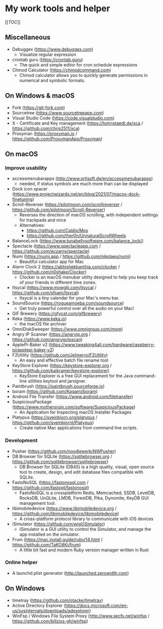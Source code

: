 # My work tools and helper

[[_TOC_]]

## Miscellaneous

* Debuggex (https://www.debuggex.com)
    - Visualize regular expression
* crontab guru (https://crontab.guru)
    - The quick and simple editor for cron schedule expressions
* Chmod Calculator (https://chmodcommand.com)
    - Chmod calculator allows you to quickly generate permissions in numerical and symbolic formats.

## On Windows & macOS

* Fork (https://git-fork.com)
* Sourcetree (https://www.sourcetreeapp.com)
* Visual Studio Code (https://code.visualstudio.com)
* X - Certificate and Key management (https://hohnstaedt.de/xca / https://github.com/chris2511/xca)
* Proxyman (https://proxyman.io / https://github.com/ProxymanApp/Proxyman)

## On macOS

### Improve usability

* accessmenubarapps (http://www.ortisoft.de/en/accessmenubarapps)
    - needed, if status symbols are much more than can be displayed
* Dock icon spacer (https://www.projectwizards.net/en/blog/2021/07/macos-dock-finetuning)
* Scroll-Reverser (https://pilotmoon.com/scrollreverser / https://github.com/pilotmoon/Scroll-Reverser)
    - Reverses the direction of macOS scrolling, with independent settings for trackpads and mice
    - Alternatives:
        * https://github.com/Caldis/Mos
        * https://github.com/ther0n/UnnaturalScrollWheels
* BalanceLock (https://www.tunabellysoftware.com/balance_lock/)
* Spectacle (https://www.spectacleapp.com / https://github.com/eczarny/spectacle)
* Numi (https://numi.app / https://github.com/nikolaeu/numi)
    - Beautiful calculator app for Mac
* Alarm Clock 2 (https://abhishekbanthia.com/clocker / https://github.com/n0shake/Clocker)
    - Clocker is an macOS menubar utility designed to help you keep track of your friends in different time zones.
* Itsycal (https://www.mowglii.com/itsycal / https://github.com/sfsam/itsycal)
    - Itsycal is a tiny calendar for your Mac's menu bar.
* SoundSource (https://rogueamoeba.com/soundsource)
    - Get truly powerful control over all the audio on your Mac!
* GIF Brewery (https://gfycat.com/gifbrewery)
* Keka (https://www.keka.io)
    - the macOS file archiver
* OmniDiskSweeper (https://www.omnigroup.com/more)
* Angry IP Scanner (https://angryip.org / https://github.com/angryip/ipscan)
* ApplePi-Baker v2 (https://www.tweaking4all.com/hardware/raspberry-pi/applepi-baker-v2)
* F2Utility (https://github.com/Jelmerro/F2Utility)
    - An easy and effective batch file rename tool
* KeyStore Explorer (https://keystore-explorer.org / https://github.com/kaikramer/keystore-explorer)
    - KeyStore Explorer is a free GUI replacement for the Java command-line utilities keytool and jarsigner.
* Paintbrush (https://paintbrush.sourceforge.io)
* boram (https://github.com/Kagami/boram)
* Android File Transfer (https://www.android.com/filetransfer)
* SuspiciousPackage (https://www.mothersruin.com/software/SuspiciousPackage)
    - An Application for Inspecting macOS Installer Packages
* Platypus (https://sveinbjorn.org/platypus / https://github.com/sveinbjornt/Platypus)
    - Create native Mac applications from command line scripts.

### Development
* Pusher (https://github.com/noodlewerk/NWPusher)
* DB Browser for SQLite (https://sqlitebrowser.org / https://github.com/sqlitebrowser/sqlitebrowser)
    - DB Browser for SQLite (DB4S) is a high quality, visual, open source tool to create, design, and edit database files compatible with SQLite.
* FastoNoSQL (https://fastonosql.com / https://github.com/fastogt/fastonosql)
    - FastoNoSQL is a crossplatform Redis, Memcached, SSDB, LevelDB, RocksDB, UnQLite, LMDB, ForestDB, Pika, Dynomite, KeyDB GUI management tool.
* libimobiledevice (https://www.libimobiledevice.org / https://github.com/libimobiledevice/libimobiledevice)
    - A cross-platform protocol library to communicate with iOS devices
* iSimulator (https://github.com/wigl/iSimulator)
    - iSimulator is a GUI utility to control the Simulator, and manage the app installed on the simulator.
* Frum (https://mac.install.guide/ruby/14.html / https://github.com/TaKO8Ki/frum)
    - A little bit fast and modern Ruby version manager written in Rust

### Online helper

* A launchd.plist generator (http://launched.zerowidth.com)

## On Windows

* timetray (https://github.com/otacke/timetray)
* Active Directory Explorer (https://docs.microsoft.com/en-us/sysinternals/downloads/adexplorer)
* WinFsp / Windows File System Proxy (http://www.secfs.net/winfsp / https://github.com/billziss-gh/winfsp)

